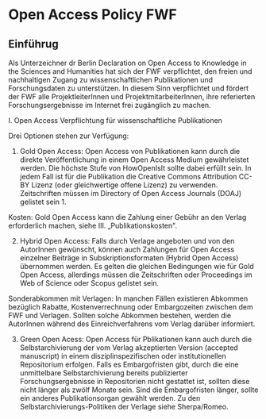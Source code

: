 # Open Access Policy FWF

## Einführug

Als Unterzeichner dr Berlin Declaration on Open Access to Knowledge in the Sciences and Humanities hat sich der FWF verpflichtet, den freien und nachhaltigen Zugang zu wissenschaftlichen Publikationen und Forschungsdaten zu unterstützen. In diesem Sinn verpflichtet und fördert der FWF alle ProjektleiterInnen und ProjektmitarbeiterInnen, ihre referierten Forschungsergebnisse im Internet frei zugänglich zu machen.


I. Open Access Verpflichtung für wissenschaftliche Publikationen

Drei Optionen stehen zur Verfügung:

1) Gold Open Access:
Open Access von Publikationen kann durch die direkte Veröffentlichung in einem Open Access Medium gewährleistet werden. Die höchste Stufe von HowOpenIsIt sollte dabei erfüllt sein. In jedem Fall ist für die Publikation die Creative Commons Attribution CC-BY Lizenz (oder gleichwertige offene Lizenz) zu verwenden. Zeitschriften müssen im Directory of Open Access Journals (DOAJ) gelistet sein 1.

Kosten: Gold Open Access kann die Zahlung einer Gebühr an den Verlag erforderlich machen, siehe III. „Publikationskosten".

2) Hybrid Open Access:
Falls durch Verlage angeboten und von den AutorInnen gewünscht, können auch Zahlungen für Open Access einzelner Beiträge in Subskriptionsformaten (Hybrid Open Access) übernommen werden. Es gelten die gleichen Bedingungen wie für Gold Open Access, allerdings müssen die Zeitschriften oder Proceedings im Web of Science oder Scopus gelistet sein.

Sonderabkommen mit Verlagen:
In manchen Fällen existieren Abkommen bezüglich Rabatte, Kostenverrechnung oder Embargozeiten zwischen dem FWF und Verlagen. Sollten solche Abkommen bestehen, werden die AutorInnen während des Einreichverfahrens vom Verlag darüber informiert.

3) Green Open Acess:
Open Access für Pblikationen kann auch durch die Selbstarchivierung der vom Verlag akzeptierten Version (accepted manuscript) in einem disziplinspezifischen oder institutionellen Repositorium erfolgen. Falls es Embargofristen gibt, durch die eine unmittelbare Selbstarchivierung bereits publizierter Forschungsergebnisse in Repositorien nicht gestattet ist, sollten diese nicht länger als zwölf Monate sein. Sind die Embargofristen länger, sollte ein anderes Publikationsorgan gewählt werden. Zu den Selbstarchivierungs-Politiken der Verlage siehe Sherpa/Romeo.

